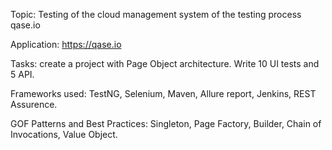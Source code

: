 Topic: Testing of the cloud management system of the testing process qase.io

Application: https://qase.io

Tasks: create a project with Page Object architecture. Write 10 UI tests and 5 API.

Frameworks used: TestNG, Selenium, Maven, Allure report, Jenkins, REST Assurence.

GOF Patterns and Best Practices: Singleton, Page Factory, Builder, Chain of Invocations, Value Object.





